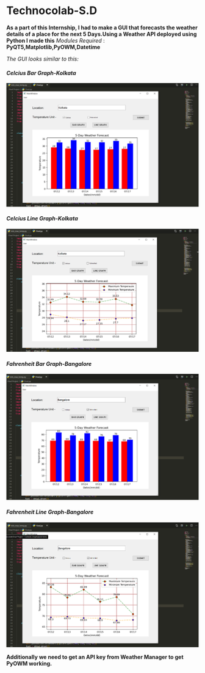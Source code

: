 # Technocolab-S.D
**As a part of this Internship, I had to make a GUI that forecasts the weather details of a place for the next 5 Days.Using a Weather API deployed using Python I made this**
*Modules Required* : **PyQT5,Matplotlib,PyOWM,Datetime**

*The GUI looks similar to this:*

#### *Celcius Bar Graph-Kolkata*
![Celcius Bar Graph-Kolkata](https://github.com/sd2001/Technocolab-S.D/blob/master/tc1.png)
#### *Celcius Line Graph-Kolkata*
![Celcius Line Graph-Kolkata](https://github.com/sd2001/Technocolab-S.D/blob/master/tc2.png)
#### *Fahrenheit Bar Graph-Bangalore*
![Fahrenheit Bar Graph-Bangalore](https://github.com/sd2001/Technocolab-S.D/blob/master/tc3.png)
#### *Fahrenheit Line Graph-Bangalore*
![Fahrenheit Line Graph-Bangalore](https://github.com/sd2001/Technocolab-S.D/blob/master/tc_4.png)


**Additionally we need to get an API key from Weather Manager to get PyOWM working.**
